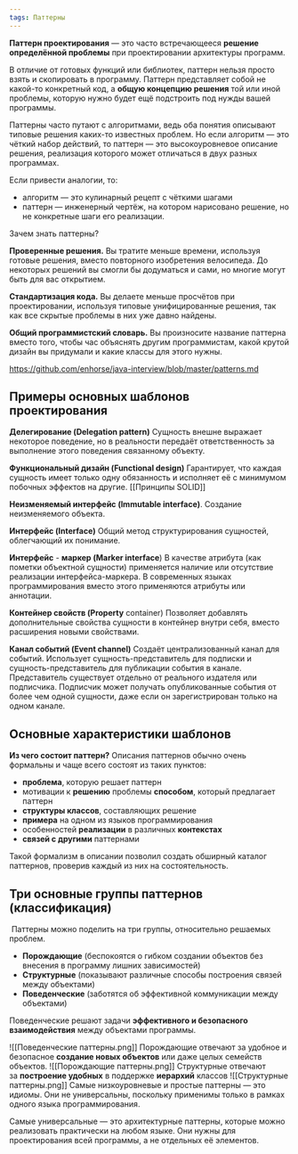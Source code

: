 ```yaml
---
tags: Паттерны
---
```

**Паттерн проектирования** — это часто встречающееся **решение определённой
проблемы** при проектировании архитектуры программ.

В отличие от готовых функций или библиотек, паттерн нельзя просто взять и скопировать в программу. Паттерн представляет собой не какой-то конкретный код, а **общую концепцию решения** той или иной проблемы, которую нужно будет ещё подстроить под нужды вашей программы.

Паттерны часто путают с алгоритмами, ведь оба понятия описывают типовые решения
каких-то известных проблем. Но если алгоритм — это чёткий набор действий, то паттерн
— это высокоуровневое описание решения, реализация которого может отличаться в
двух разных программах.

Если привести аналогии, то:
- алгоритм — это кулинарный рецепт с чёткими шагами
- паттерн — инженерный чертёж, на котором нарисовано решение, но не конкретные шаги его реализации.

Зачем знать паттерны?

**Проверенные решения.** Вы тратите меньше времени, используя готовые решения,
вместо повторного изобретения велосипеда. До некоторых решений вы смогли бы
додуматься и сами, но многие могут быть для вас открытием.

**Стандартизация кода.** Вы делаете меньше просчётов при проектировании, используя
типовые унифицированные решения, так как все скрытые проблемы в них уже давно
найдены.

**Общий программистский словарь.** Вы произносите название паттерна вместо того,
чтобы час объяснять другим программистам, какой крутой дизайн вы придумали и какие
классы для этого нужны.

https://github.com/enhorse/java-interview/blob/master/patterns.md

## Примеры основных шаблонов проектирования
**Делегирование (Delegation pattern)**
Сущность внешне выражает некоторое поведение, но в реальности передаёт
ответственность за выполнение этого поведения связанному объекту.

**Функциональный дизайн (Functional design)**
Гарантирует, что каждая сущность имеет только одну обязанность и исполняет её с
минимумом побочных эффектов на другие. [[Принципы SOLID]]

**Неизменяемый интерфейс (Immutable interface)**. Создание неизменяемого объекта.

**Интерфейс (Interface)**
Общий метод структурирования сущностей, облегчающий их понимание.

**Интерфейс** - **маркер (Marker interface**)
В качестве атрибута (как пометки объектной сущности) применяется наличие или
отсутствие реализации интерфейса-маркера. В современных языках программирования
вместо этого применяются атрибуты или аннотации.

**Контейнер свойств (Property** container)
Позволяет добавлять дополнительные свойства сущности в контейнер внутри себя,
вместо расширения новыми свойствами.

**Канал событий (Event channel)**
Создаёт централизованный канал для событий. Использует сущность-представитель для
подписки и сущность-представитель для публикации события в канале.
	Представитель существует отдельно от реального издателя или подписчика. Подписчик
	может получать опубликованные события от более чем одной сущности, даже если он
	зарегистрирован только на одном канале.

## Основные характеристики шаблонов
**Из чего состоит паттерн?**
Описания паттернов обычно очень формальны и чаще всего состоят из таких пунктов:
- **проблема**, которую решает паттерн
- мотивации к **решению** проблемы **способом**, который предлагает паттерн
- **структуры классов**, составляющих решение
- **примера** на одном из языков программирования
- особенностей **реализации** в различных **контекстах**
- **связей с другими** паттернами

Такой формализм в описании позволил создать обширный каталог паттернов, проверив
каждый из них на состоятельность.

## Три основные группы паттернов (классификация)
 Паттерны можно поделить на три группы, относительно решаемых проблем.

- **Порождающие** (беспокоятся о гибком создании объектов без внесения в
    программу лишних зависимостей)
- **Структурные** (показывают различные способы построения связей между
    объектами)
- **Поведенческие** (заботятся об эффективной коммуникации между объектами)

Поведенческие решают задачи **эффективного и безопасного взаимодействия** между
объектами программы.

![[Поведенческие паттерны.png]]
Порождающие отвечают за удобное и безопасное **создание новых объектов** или даже
целых семейств объектов.
![[Порождающие паттерны.png]]
Структурные отвечают за **построение удобных** в поддержке **иерархий** классов
![[Структурные паттерны.png]]
Самые низкоуровневые и простые паттерны — это идиомы. Они не универсальны,
поскольку применимы только в рамках одного языка программирования.

Самые универсальные — это архитектурные паттерны, которые можно реализовать
практически на любом языке. Они нужны для проектирования всей программы, а не
отдельных её элементов.
